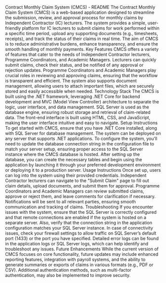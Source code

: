 Contract Monthly Claim System (CMCS) - README
The Contract Monthly Claim System (CMCS) is a web-based application designed to streamline the submission, review, and approval process for monthly claims by Independent Contractor (IC) lecturers. The system provides a simple, user-friendly platform for IC lecturers to submit claims for work performed within a specific time period, upload any supporting documents (e.g., timesheets, receipts), and track the status of their claims in real time. The aim of CMCS is to reduce administrative burdens, enhance transparency, and ensure the smooth handling of monthly payments.
Key Features
CMCS offers a variety of features that cater to the needs of Independent Contractor lecturers, Programme Coordinators, and Academic Managers. Lecturers can quickly submit claims, check their status, and be notified of any approval or rejection updates. Programme Coordinators and Academic Managers play crucial roles in reviewing and approving claims, ensuring that the workflow is transparent and efficient. The system also supports document management, allowing users to attach important files, which are securely stored and easily accessible when needed.
Technology Stack
The CMCS is built using the .NET framework, leveraging .NET Core for backend development and MVC (Model View Controller) architecture to separate the logic, user interface, and data management. SQL Server is used as the database engine, ensuring robust storage and retrieval of claim-related data. The front-end interface is built using HTML, CSS, and JavaScript, making the user interface intuitive and easy to navigate.
Setup Instructions
To get started with CMCS, ensure that you have .NET Core installed, along with SQL Server for database management. The system can be deployed on any server that supports .NET applications. To configure the system, you’ll need to update the database connection string in the configuration file to match your server setup, ensuring proper access to the SQL Server instance where the CMCS database is hosted. After setting up the database, you can create the necessary tables and begin using the application by launching it through your preferred development environment or deploying it to a production server.
Usage Instructions
Once set up, users can log into the system using their provided credentials. Independent Contractor lecturers can navigate to the "Submit Claim" page to fill out claim details, upload documents, and submit them for approval. Programme Coordinators and Academic Managers can review submitted claims, approve or reject them, and leave comments for clarification if necessary. Notifications will be sent to all relevant parties, ensuring smooth communication and tracking of claims.
Troubleshooting
If you encounter issues with the system, ensure that the SQL Server is correctly configured and that remote connections are enabled if the system is hosted on a separate server. Also, verify that the connection string in the application configuration matches your SQL Server instance. In case of connectivity issues, check your firewall settings to allow traffic on SQL Server’s default port (1433) or the port you have specified. Detailed error logs can be found in the application logs or SQL Server logs, which can help identify and troubleshoot any issues.
Future Enhancements
While the current version of CMCS focuses on core functionality, future updates may include enhanced reporting features, integration with payroll systems, and the ability to generate summaries or exports of claims in various formats (e.g., PDF or CSV). Additional authentication methods, such as multi-factor authentication, may also be implemented to improve security.
